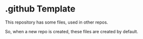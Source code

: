 # .github Template

This repository has some files, used in other repos.

So, when a new repo is created, these files are created by default.
